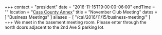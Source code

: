 +++
contact = "president"
date = "2016-11-15T19:00:00-06:00"
endTime = ""
location = "[Cass County Annex](/places/cass-county-annex/)"
title = "November Club Meeting"
dates = [ "Business Meetings" ]
aliases = [ "/cal/2016/11/15/business-meeting/" ]
+++
We meet in the basement meeting room. Please enter through the north
doors adjacent to the 2nd Ave S parking lot.
